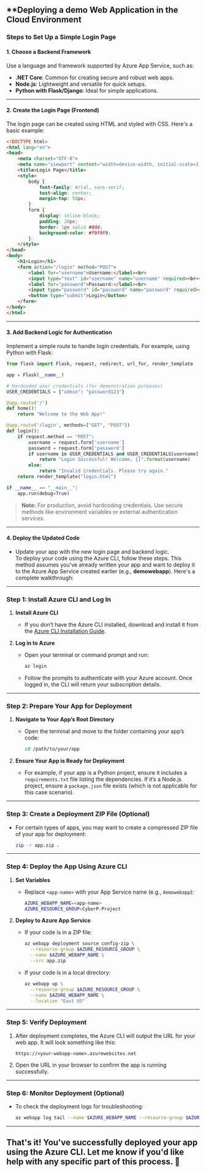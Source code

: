## **Deploying a demo Web Application in the Cloud Environment
### **Steps to Set Up a Simple Login Page**

#### **1. Choose a Backend Framework**  
Use a language and framework supported by Azure App Service, such as:  
   - **.NET Core**: Common for creating secure and robust web apps.  
   - **Node.js**: Lightweight and versatile for quick setups.  
   - **Python with Flask/Django**: Ideal for simple applications.  

---

#### **2. Create the Login Page (Frontend)**  
The login page can be created using HTML and styled with CSS. Here's a basic example:

```html
<!DOCTYPE html>
<html lang="en">
<head>
    <meta charset="UTF-8">
    <meta name="viewport" content="width=device-width, initial-scale=1.0">
    <title>Login Page</title>
    <style>
        body {
            font-family: Arial, sans-serif;
            text-align: center;
            margin-top: 50px;
        }
        form {
            display: inline-block;
            padding: 20px;
            border: 1px solid #ddd;
            background-color: #f9f9f9;
        }
    </style>
</head>
<body>
    <h1>Login</h1>
    <form action="/login" method="POST">
        <label for="username">Username:</label><br>
        <input type="text" id="username" name="username" required><br><br>
        <label for="password">Password:</label><br>
        <input type="password" id="password" name="password" required><br><br>
        <button type="submit">Login</button>
    </form>
</body>
</html>
```

---

#### **3. Add Backend Logic for Authentication**  
Implement a simple route to handle login credentials. For example, using Python with Flask:

```python
from flask import Flask, request, redirect, url_for, render_template

app = Flask(__name__)

# Hardcoded user credentials (for demonstration purposes)
USER_CREDENTIALS = {"admin": "password123"}

@app.route('/')
def home():
    return "Welcome to the Web App!"

@app.route('/login', methods=["GET", "POST"])
def login():
    if request.method == "POST":
        username = request.form['username']
        password = request.form['password']
        if username in USER_CREDENTIALS and USER_CREDENTIALS[username] == password:
            return "Login Successful! Welcome, {}".format(username)
        else:
            return "Invalid Credentials. Please try again."
    return render_template("login.html")

if __name__ == "__main__":
    app.run(debug=True)
```

> **Note:** For production, avoid hardcoding credentials. Use secure methods like environment variables or external authentication services.

---

#### **4. Deploy the Updated Code**  
- Update your app with the new login page and backend logic.  
To deploy your code using the Azure CLI, follow these steps. This method assumes you’ve already written your app and want to deploy it to the Azure App Service created earlier (e.g., **demowebapp**). Here's a complete walkthrough:

---

### **Step 1: Install Azure CLI and Log In**
1. **Install Azure CLI**  
   - If you don’t have the Azure CLI installed, download and install it from the [Azure CLI Installation Guide](https://learn.microsoft.com/en-us/cli/azure/install-azure-cli).

2. **Log in to Azure**  
   - Open your terminal or command prompt and run:
     ```bash
     az login
     ```
   - Follow the prompts to authenticate with your Azure account. Once logged in, the CLI will return your subscription details.

---

### **Step 2: Prepare Your App for Deployment**
1. **Navigate to Your App’s Root Directory**  
   - Open the terminal and move to the folder containing your app’s code:
     ```bash
     cd /path/to/your/app
     ```

2. **Ensure Your App is Ready for Deployment**  
   - For example, if your app is a Python project, ensure it includes a `requirements.txt` file listing the dependencies. If it’s a Node.js project, ensure a `package.json` file exists (which is not applicable for this case scenario).

---

### **Step 3: Create a Deployment ZIP File (Optional)**  
- For certain types of apps, you may want to create a compressed ZIP file of your app for deployment:
  ```bash
  zip -r app.zip .
  ```

---

### **Step 4: Deploy the App Using Azure CLI**
1. **Set Variables**  
   - Replace `<app-name>` with your App Service name (e.g., `demowebapp`):
     ```bash
     AZURE_WEBAPP_NAME=<app-name>
     AZURE_RESOURCE_GROUP=CyberP-Project
     ```

2. **Deploy to Azure App Service**
   - If your code is in a ZIP file:
     ```bash
     az webapp deployment source config-zip \
       --resource-group $AZURE_RESOURCE_GROUP \
       --name $AZURE_WEBAPP_NAME \
       --src app.zip
     ```

   - If your code is in a local directory:
     ```bash
     az webapp up \
       --resource-group $AZURE_RESOURCE_GROUP \
       --name $AZURE_WEBAPP_NAME \
       --location "East US"
     ```

---

### **Step 5: Verify Deployment**
1. After deployment completes, the Azure CLI will output the URL for your web app. It will look something like this:
   ```
   https://<your-webapp-name>.azurewebsites.net
   ```
2. Open the URL in your browser to confirm the app is running successfully.

---

### **Step 6: Monitor Deployment (Optional)**
- To check the deployment logs for troubleshooting:
  ```bash
  az webapp log tail --name $AZURE_WEBAPP_NAME --resource-group $AZURE_RESOURCE_GROUP
  ```

---

That's it! You've successfully deployed your app using the Azure CLI. Let me know if you'd like help with any specific part of this process. 🚀
---
